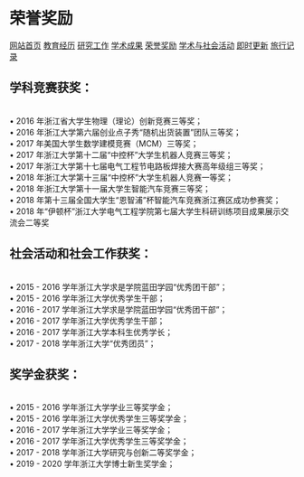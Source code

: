 # 荣誉奖励
<a href="/index.html">网站首页</a>
<a href="/jiaoyu.html">教育经历</a>
<a href="/yanjiugongzuo.html">研究工作</a>
<a href="/xueshuchengguo.html">学术成果</a>
<a href="/rongyujiangli.html">荣誉奖励</a>
<a href="/xueshuhuodong.html">学术与社会活动</a>
<a href="/jishigengxin.html">即时更新</a>
<a href="/qita.html">旅行记录</a>

## 学科竞赛获奖：
<br/>• 2016 年浙江省大学生物理（理论）创新竞赛三等奖；
<br/>• 2016 年浙江大学第六届创业点子秀“随机出货装置”团队三等奖；
<br/>• 2017 年美国大学生数学建模竞赛（MCM）三等奖；
<br/>• 2017 年浙江大学第十二届“中控杯”大学生机器人竞赛三等奖；
<br/>• 2017 年浙江大学第十七届电气工程节电路板焊接大赛高年级组三等奖；
<br/>• 2018 年浙江大学第十三届“中控杯”大学生机器人竞赛一等奖；
<br/>• 2018 年浙江大学第十一届大学生智能汽车竞赛三等奖；
<br/>• 2018 年第十三届全国大学生“恩智浦”杯智能汽车竞赛浙江赛区成功参赛奖；
<br/>• 2018 年“伊顿杯”浙江大学电气工程学院第七届大学生科研训练项目成果展示交流会二等奖

## 社会活动和社会工作获奖：
<br/>• 2015 - 2016 学年浙江大学求是学院蓝田学园“优秀团干部”；
<br/>• 2015 - 2016 学年浙江大学优秀学生干部；
<br/>• 2016 - 2017 学年浙江大学求是学院蓝田学园“优秀团干部”；
<br/>• 2016 - 2017 学年浙江大学优秀学生干部；
<br/>• 2016 - 2017 学年浙江大学本科生优秀学长；
<br/>• 2017 - 2018 学年浙江大学“优秀团员”；

## 奖学金获奖：
<br/>• 2015 - 2016 学年浙江大学学业三等奖学金；
<br/>• 2015 - 2016 学年浙江大学优秀学生三等奖学金；
<br/>• 2016 - 2017 学年浙江大学学业三等奖学金；
<br/>• 2016 - 2017 学年浙江大学优秀学生三等奖学金；
<br/>• 2017 - 2018 学年浙江大学研究与创新二等奖学金；
<br/>• 2019 - 2020 学年浙江大学博士新生奖学金；
